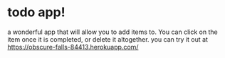 # todo app! 
a wonderful app that will allow you to add items to. You can click on the item once it is completed, or delete it altogether.
you can try it out at https://obscure-falls-84413.herokuapp.com/
